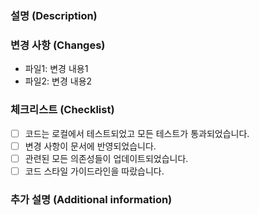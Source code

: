 ### 설명 (Description)
<!-- 변경 사항에 대한 간략한 설명을 작성합니다. 무엇이 변경되었는지, 왜 변경되었는지 설명해주세요. -->

### 변경 사항 (Changes)
<!-- 이 Pull Request에서 변경된 파일과 변경 사항에 대한 요약을 작성합니다. -->
- 파일1: 변경 내용1
- 파일2: 변경 내용2

### 체크리스트 (Checklist)
<!-- PR이 준비되었는지 확인하기 위해 확인해야 할 사항들을 체크합니다. -->
- [ ] 코드는 로컬에서 테스트되었고 모든 테스트가 통과되었습니다.
- [ ] 변경 사항이 문서에 반영되었습니다.
- [ ] 관련된 모든 의존성들이 업데이트되었습니다.
- [ ] 코드 스타일 가이드라인을 따랐습니다.

### 추가 설명 (Additional information)
<!-- PR에 대해 추가로 설명하고 싶은 내용이 있으면 작성합니다. -->
